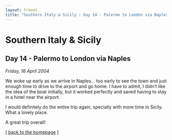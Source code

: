 ```yaml
---
layout: travel
title: "Southern Italy & Sicily : Day 14 - Palermo to London via Naples"
---
```


Southern Italy & Sicily
=======================

Day 14 - Palermo to London via Naples
-------------------------------------

*Friday, 16 April 2004*

We woke up early as we arrive in Naples… too early to see the town and
just enough time to drive to the airport and go home. I have to admit, I
didn’t like the idea of the boat initially, but it worked perfectly and
saved having to stay in a hotel near the airport.

I would definitely do the entire trip again, specially with more time in
Sicily. What a lovely place.

A great trip overall!

\[ [back to the homepage](https://transitionelement.com/) \]
